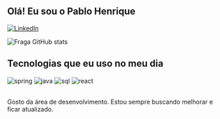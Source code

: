 ## Olá! Eu sou o Pablo Henrique 

[![LinkedIn](https://img.shields.io/badge/linkedin-%230077B5.svg?style=for-the-badge&logo=linkedin&logoColor=white&url=https://www.linkedin.com/in/pablo-henrique-00b97321a)](https://www.linkedin.com/in/pablo-henrique-00b97321a)


![Fraga GitHub stats](https://github-readme-stats.vercel.app/api?username=henriquepablo&show_icons=true&theme=dracula&count_private=true)

## Tecnologias que eu uso no meu dia

<div style="display: inline_block">
  <img align="center" alt="spring" src="https://img.shields.io/badge/spring-%236DB33F.svg?style=for-the-badge&logo=html5&logoColor=white" />
  <img align="center" alt="java" src="https://img.shields.io/badge/java-%23ED8B00.svg?style=for-the-badge&logo=css3&logoColor=white" />
  <img align="center" alt="sql" src="https://img.shields.io/badge/mysql-%2300f.svg?style=for-the-badge&logo=css3&logoColor=white" />
  <img align="center" alt="react" src="https://img.shields.io/badge/react-%2320232a.svg?style=for-the-badge&logo=css3&logoColor=white" />
</div><br/>

Gosto da área de desenvolvimento. Estou sempre buscando melhorar e ficar atualizado.
